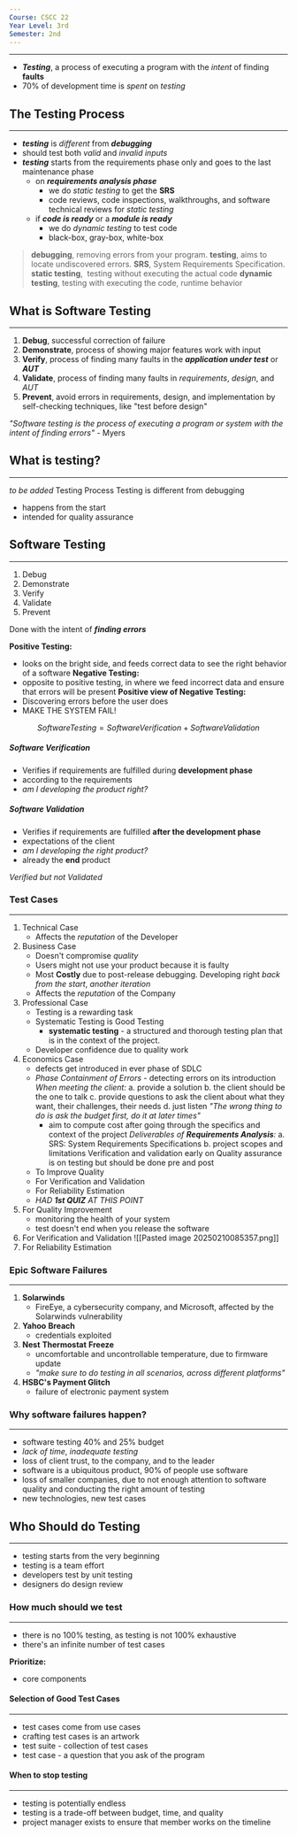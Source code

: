 ```yaml
---
Course: CSCC 22
Year Level: 3rd
Semester: 2nd
---
```

---
- ***Testing***, a process of executing a program with the *intent* of finding **faults**
- 70% of development time is *spent* on *testing*

## The Testing Process
---
- ***testing*** is *different* from ***debugging***
- should test both *valid* and *invalid* *inputs*
- ***testing*** starts from the requirements phase only and goes to the last maintenance phase
	- on ***requirements analysis phase***
		- we do *static testing* to get the **SRS**
		- code reviews, code inspections, walkthroughs, and software technical reviews for *static testing*
	- if ***code is ready*** or a ***module is ready***
		- we do *dynamic testing* to test code
		- black-box, gray-box, white-box

> **debugging**, removing errors from your program.
> **testing**, aims to locate undiscovered errors.
> **SRS**, System Requirements Specification.
> **static testing**,  testing without executing the actual code
> **dynamic testing**, testing with executing the code, runtime behavior

## What is Software Testing
---
1. **Debug**, successful correction of failure
2. **Demonstrate**, process of showing major features work with input
3. **Verify**, process of finding many faults in the ***application under test*** or ***AUT***
4. **Validate**, process of finding many faults in *requirements*, *design*, and *AUT*
5. **Prevent**, avoid errors in requirements, design, and implementation by self-checking techniques, like "test before design"

*"Software testing is the process of executing a program or system with the intent of finding errors"* - Myers



## What is testing?
---
*to be added*
Testing Process
Testing is different from debugging
- happens from the start
- intended for quality assurance

## Software Testing
---
1. Debug
2. Demonstrate
3. Verify
4. Validate
5. Prevent

Done with the intent of ***finding errors***

**Positive Testing:**
- looks on the bright side, and feeds correct data to see the right behavior of a software
**Negative Testing:**
- opposite to positive testing, in where we feed incorrect data and ensure that errors will be present
**Positive view of Negative Testing:**
- Discovering errors before the user does
- MAKE THE SYSTEM FAIL!

$$ SoftwareTesting = Software Verification + Software Validation$$

##### Software Verification
 - Verifies if requirements are fulfilled during **development phase**
 - according to the requirements
 - *am I developing the product right?*
##### Software Validation
 - Verifies if requirements are fulfilled **after the development phase**
 - expectations of the client
 - *am I developing the right product?*
- already the **end** product

*Verified but not Validated*

### Test Cases
---
1. Technical Case
	- Affects the *reputation* of the Developer
2. Business Case
	- Doesn't compromise *quality*
	- Users might not use your product because it is faulty
	- Most **Costly** due to post-release debugging. Developing right *back from the start*, *another iteration*
	- Affects the *reputation* of the Company
3. Professional Case
	- Testing is a rewarding task
	- Systematic Testing is Good Testing
		- **systematic testing** - a structured and thorough testing plan that is in the context of the project.
	- Developer confidence due to quality work
4. Economics Case
	- defects get introduced in ever phase of SDLC
	- *Phase Containment of Errors* - detecting errors on its introduction
		*When meeting the client:*
			a. provide a solution
			b. the client should be the one to talk
			c. provide questions to ask the client about what they want, their challenges, their needs
			d. just listen
		 *"The wrong thing to do is ask the budget first, do it at later times"*
		 - aim to compute cost after going through the specifics and context of the project
		*Deliverables of **Requirements Analysis**:*
			a. SRS: System Requirements Specifications
			b. project scopes and limitations
	Verification and validation early on
	Quality assurance is on testing but should be done pre and post
	- To Improve Quality
	- For Verification and Validation
	- For Reliability Estimation
	- *HAD **1st QUIZ** AT THIS POINT*
5. For Quality Improvement
	- monitoring the health of your system
	- test doesn't end when you release the software
6. For Verification and Validation
	![[Pasted image 20250210085357.png]]
7. For Reliability Estimation


### Epic Software Failures
---
1. **Solarwinds**
	- FireEye, a cybersecurity company, and Microsoft, affected by the Solarwinds vulnerability
2. **Yahoo** **Breach**
	- credentials exploited
3. **Nest** **Thermostat** **Freeze**
	- uncomfortable and uncontrollable temperature, due to firmware update
	- *"make sure to do testing in all scenarios, across different platforms"*
4. **HSBC's Payment Glitch**
	- failure of electronic payment system

### Why software failures happen?
---
- software testing 40% and 25% budget
- *lack of time*, *inadequate testing*
- loss of client trust, to the company, and to the leader
- software is a ubiquitous product, 90% of people use software
- loss of smaller companies, due to not enough attention to software quality and conducting the right amount of testing
- new technologies, new test cases

## Who Should do Testing
---
- testing starts from the very beginning
- testing is a team effort
- developers test by unit testing
- designers do design review

### How much should we test
---
- there is no 100% testing, as testing is not 100% exhaustive
- there's an infinite number of test cases

**Prioritize:**
- core components

#### Selection of Good Test Cases
---
- test cases come from use cases
- crafting test cases is an artwork
- test suite - collection of test cases
- test case - a question that you ask of the program

#### When to stop testing
---
- testing is potentially endless
- testing is a trade-off between budget, time, and quality
- project manager exists to ensure that member works on the timeline